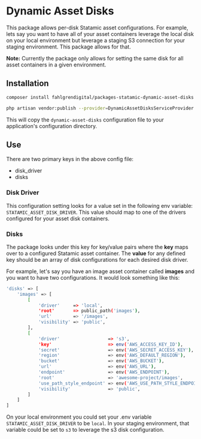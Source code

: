# Dynamic Asset Disks

This package allows per-disk Statamic asset configurations. For example, lets say you want to have 
all of your asset containers leverage the local disk on your local environment but leverage a staging
S3 connection for your staging environment. This package allows for that.

**Note:** Currently the package only allows for setting the same disk for all asset containers in a given environment.

## Installation

```bash
composer install fahlgrendigital/packages-statamic-dynamic-asset-disks
```

```bash
php artisan vendor:publish --provider=DynamicAssetDisksServiceProvider
```

This will copy the `dynamic-asset-disks` configuration file to your application's configuration directory.

## Use
There are two primary keys in the above config file:

- disk_driver
- disks

### Disk Driver
This configuration setting looks for a value set in the following env variable: `STATAMIC_ASSET_DISK_DRIVER`.
This value should map to one of the drivers configured for your asset disk containers.

### Disks
The package looks under this key for key/value pairs where the **key** maps over to a configured Statamic asset
container. The **value** for any defined key should be an array of disk configurations for each desired disk driver.

For example, let's say you have an image asset container called **images** and you want to have two configurations. It would look something
like this:

```bash
'disks' => [
    'images' => [
        [
            'driver'     => 'local',
            'root'       => public_path('images'),
            'url'        => '/images',
            'visibility' => 'public',
        ],
        [
            'driver'                  => 's3',
            'key'                     => env('AWS_ACCESS_KEY_ID'),
            'secret'                  => env('AWS_SECRET_ACCESS_KEY'),
            'region'                  => env('AWS_DEFAULT_REGION'),
            'bucket'                  => env('AWS_BUCKET'),
            'url'                     => env('AWS_URL'),
            'endpoint'                => env('AWS_ENDPOINT'),
            'root'                    => 'awesome-project/images',
            'use_path_style_endpoint' => env('AWS_USE_PATH_STYLE_ENDPOINT', false),
            'visibility'              => 'public',
        ]
    ]
]
```

On your local environment you could set your .env variable `STATAMIC_ASSET_DISK_DRIVER` to be `local`. In your staging
environment, that variable could be set to `s3` to leverage the s3 disk configuration.